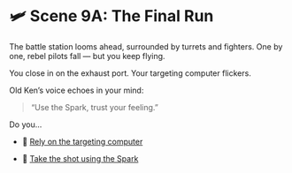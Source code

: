 
# 🛩️ Scene 9A: The Final Run

The battle station looms ahead, surrounded by turrets and fighters. One by one, rebel pilots fall — but you keep flying.

You close in on the exhaust port. Your targeting computer flickers.

Old Ken’s voice echoes in your mind:

> “Use the Spark, trust your feeling.”

Do you…

- 🧮 [Rely on the targeting computer](./scene10A.md)

- 🎯 [Take the shot using the Spark](./scene10B.md)
